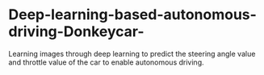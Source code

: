 # Deep-learning-based-autonomous-driving-Donkeycar-
Learning images through deep learning to predict the steering angle value and throttle value of the car to enable autonomous driving.
